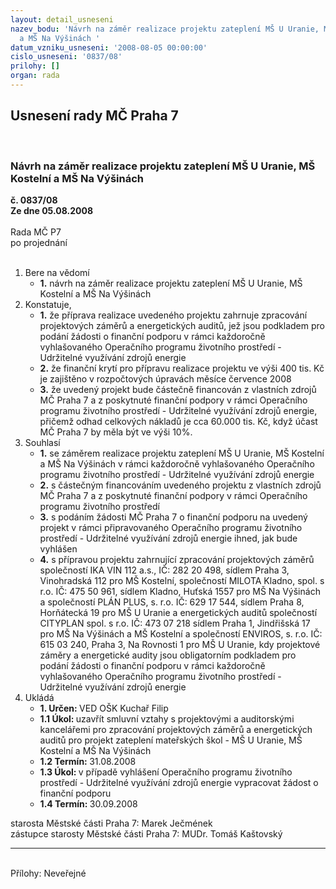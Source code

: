 ```yaml
---
layout: detail_usneseni
nazev_bodu: 'Návrh na záměr realizace projektu zateplení MŠ U Uranie, MŠ Kostelní
  a MŠ Na Výšinách '
datum_vzniku_usneseni: '2008-08-05 00:00:00'
cislo_usneseni: '0837/08'
prilohy: []
organ: rada
---
```

<div id="ucUsn_pList" class="usn">
	<span><h2>Usnesení rady MČ Praha 7 </h2>
<br></span><div class="standBody">
<span><h3>Návrh na záměr realizace projektu zateplení MŠ U Uranie, MŠ Kostelní a MŠ Na Výšinách </h3></span><div class="center">
		<strong>č. 0837/08</strong><br>
	</div>
<div class="center">
		<strong>Ze dne 05.08.2008</strong><br><br>
	</div>Rada MČ P7<br> po projednání<br><br><ol>
<li>Bere na vědomí<ul><li>
<strong>1.</strong> návrh na záměr realizace projektu zateplení MŠ U Uranie, MŠ Kostelní a MŠ Na Výšinách </li></ul>
</li>
<li>Konstatuje,<ul>
<li>
<strong>1.</strong> že příprava realizace uvedeného projektu zahrnuje zpracování projektových záměrů a energetických auditů, jež jsou podkladem pro podání žádosti o finanční podporu v  rámci každoročně vyhlašovaného Operačního programu životního prostředí - Udržitelné využívání zdrojů energie</li>
<li>
<strong>2.</strong> že finanční krytí pro přípravu realizace projektu ve výši 400 tis. Kč je zajištěno v rozpočtových úpravách měsíce července 2008</li>
<li>
<strong>3.</strong> že uvedený projekt bude částečně financován z vlastních zdrojů MČ Praha 7 a z poskytnuté finanční podpory v rámci Operačního programu životního prostředí - Udržitelné využívání zdrojů energie, přičemž odhad celkových nákladů je cca 60.000 tis. Kč, když účast MČ Praha 7 by měla být ve výši 10%.</li>
</ul>
</li>
<li>Souhlasí<ul>
<li>
<strong>1.</strong> se záměrem  realizace projektu zateplení MŠ U Uranie, MŠ Kostelní a MŠ Na Výšinách v rámci každoročně vyhlašovaného Operačního programu životního prostředí - Udržitelné využívání zdrojů energie</li>
<li>
<strong>2.</strong>  s částečným financováním uvedeného projektu z vlastních zdrojů MČ Praha 7 a z poskytnuté finanční podpory v rámci Operačního programu životního prostředí</li>
<li>
<strong>3.</strong> s podáním žádosti MČ Praha 7 o finanční podporu na uvedený projekt v rámci připravovaného Operačního programu životního prostředí - Udržitelné využívání zdrojů energie  ihned, jak bude vyhlášen</li>
<li>
<strong>4.</strong> s přípravou projektu zahrnující zpracování projektových záměrů společností IKA VIN 112 a.s., IČ: 282 20 498, sídlem Praha 3, Vinohradská 112 pro MŠ Kostelní, společností MILOTA Kladno, spol. s r.o. IČ: 475 50 961, sídlem Kladno, Huťská 1557 pro MŠ Na Výšinách a společností PLÁN PLUS, s. r.o. IČ: 629 17 544, sídlem Praha 8, Horňátecká 19 pro MŠ U Uranie  a  energetických auditů společností CITYPLAN spol. s r.o. IČ: 473 07 218 sídlem Praha 1, Jindřišská 17 pro MŠ Na Výšinách a MŠ Kostelní a společností ENVIROS, s. r.o. IČ: 615 03 240, Praha 3, Na Rovnosti 1 pro MŠ U Uranie, kdy  projektové záměry a energetické audity  jsou obligatorním  podkladem pro podání žádosti o finanční podporu v  rámci každoročně vyhlašovaného Operačního programu životního prostředí - Udržitelné využívání zdrojů energie</li>
</ul>
</li>
<li>Ukládá<ul>
<li>
<strong>1. Určen: </strong>VED OŠK Kuchař Filip</li>
<li>
<strong>1.1 Úkol: </strong>uzavřít smluvní vztahy s projektovými a auditorskými kancelářemi pro zpracování projektových záměrů a energetických auditů pro projekt zateplení mateřských škol - MŠ U Uranie, MŠ Kostelní a MŠ Na Výšinách</li>
<li>
<strong>1.2 Termín: </strong>31.08.2008</li>
<li>
<strong>1.3 Úkol: </strong>v případě vyhlášení Operačního programu životního prostředí - Udržitelné využívání zdrojů energie vypracovat žádost o finanční podporu</li>
<li>
<strong>1.4 Termín: </strong>30.09.2008</li>
</ul>
</li>
</ol>starosta Městské části Praha 7: Marek Ječmének<br>zástupce starosty Městské části Praha 7: MUDr. Tomáš Kaštovský <hr>
<br>Přílohy: Neveřejné</div>
</div>